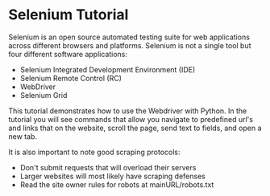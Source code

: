 # Selenium Tutorial

Selenium is an open source automated testing suite for web applications across different browsers and platforms. Selenium is not a single tool but four different software applications: 
* Selenium Integrated Development Environment (IDE)
* Selenium Remote Control (RC)
* WebDriver
* Selenium Grid

This tutorial demonstrates how to use the Webdriver with Python. In the tutorial you will see commands that allow you navigate to predefined url's and links that on the website, scroll the page, send text to fields, and open a new tab. 

It is also important to note good scraping protocols:
* Don't submit requests that will overload their servers
* Larger websites will most likely have scraping defenses
* Read the site owner rules for robots at mainURL/robots.txt

